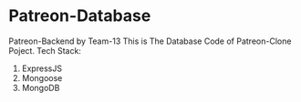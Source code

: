 # Patreon-Database
Patreon-Backend by Team-13
This is The Database Code of Patreon-Clone Poject.
Tech Stack:
  1) ExpressJS
  2) Mongoose
  3) MongoDB
